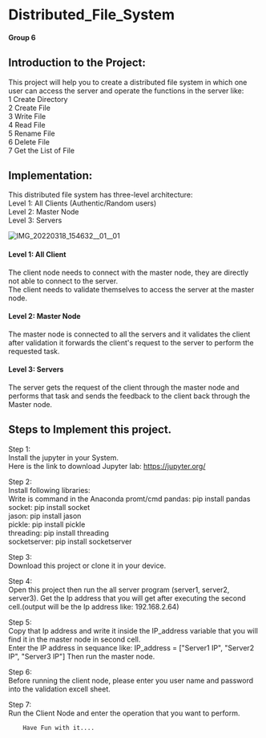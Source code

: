 # Distributed_File_System  
  
#### Group 6  
  
## Introduction to the Project:

This project will help you to create a distributed file system in which one user can access the server and operate the functions in the server like:       
  1 Create Directory   
  2 Create File   
  3 Write File   
  4 Read File   
  5 Rename File   
  6 Delete File   
  7 Get the List of File   

## Implementation:

This distributed file system has three-level architecture:  
Level 1: All Clients (Authentic/Random users)   
Level 2: Master Node    
Level 3: Servers   

![IMG_20220318_154632__01__01](https://user-images.githubusercontent.com/34422998/159078539-618bda95-6b7f-4ae1-9d2e-1dd066d6c133.jpg)

#### Level 1: All Client  
The client node needs to connect with the master node, they are directly not able to connect to the server.   
The client needs to validate themselves to access the server at the master node.  

#### Level 2: Master Node   
The master node is connected to all the servers and it validates the client after validation it forwards the client's request to the server to perform the requested task.   

#### Level 3: Servers  
The server gets the request of the client through the master node and performs that task and sends the feedback to the client back through the Master node.


## Steps to Implement this project.  
  
Step 1:  
Install the jupyter in your System.  
        Here is the link to download Jupyter lab: https://jupyter.org/    
            
Step 2:   
Install following libraries:   
        Write is command in the Anaconda promt/cmd
        pandas:         pip install pandas    
        socket:         pip install socket    
        jason:          pip install jason      
        pickle:         pip install pickle  
        threading:      pip install threading  
        socketserver:   pip install socketserver    
        
Step 3:  
Download this project or clone it in your device.  
    
Step 4:  
Open this project then run the all server program (server1, server2, server3).
         Get the Ip address that you will get after executing the second cell.(output will be the Ip address like: 192.168.2.64)
           
Step 5:  
Copy that Ip address and write it inside the IP_address variable that you will find it in the master node in second cell.  
        Enter the IP address in sequance like: IP_address = ["Server1 IP", "Server2 IP", "Server3 IP"]
        Then run the master node.  
          
Step 6:  
Before running the client node, please enter you user name and password into the validation excell sheet.  
        
Step 7:  
Run the Client Node and enter the operation that you want to perform.  

        Have Fun with it....



